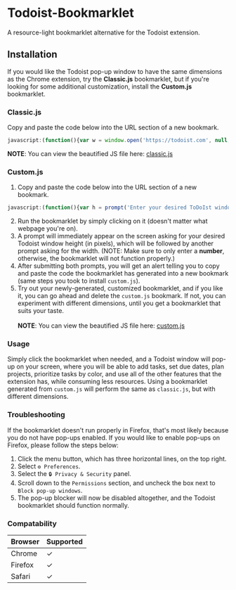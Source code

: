 # Todoist-Bookmarklet
A resource-light bookmarklet alternative for the Todoist extension.

## Installation
If you would like the Todoist pop-up window to have the same dimensions as the Chrome extension, try the **Classic.js** bookmarklet, but if you're looking for some additional customization, install the **Custom.js** bookmarklet.

### Classic.js
Copy and paste the code below into the URL section of a new bookmark.
```javascript
javascript:(function(){var w = window.open('https://todoist.com', null, 'width=480, height=550');w.focus();})();
```
**NOTE**: You can view the beautified JS file here: [classic.js](../master/Beautified/classic.js)

### Custom.js
1. Copy and paste the code below into the URL section of a new bookmark.
```javascript
javascript:(function(){var h = prompt('Enter your desired ToDoIst window height (in pixels):');var w = prompt('Enter your desired ToDoIst window width (in pixels):');alert("Copy and paste the following code into the URL section of a new bookmark: " + "javascript:(function(){var w = window.open('https://todoist.com', null, 'width=" + w + ", height=" + h + "');w.focus();})();");})();
```
2. Run the bookmarklet by simply clicking on it (doesn't matter what webpage you're on).
3. A prompt will immediately appear on the screen asking for your desired Todoist window height (in pixels), which will be followed by another prompt asking for the width. (NOTE: Make sure to only enter a **number**, otherwise, the bookmarklet will not function properly.)
4. After submitting both prompts, you will get an alert telling you to copy and paste the code the bookmarklet has generated into a new bookmark (same steps you took to install `custom.js`).
5. Try out your newly-generated, customized bookmarklet, and if you like it, you can go ahead and delete the `custom.js` bookmark. If not, you can experiment with different dimensions, until you get a bookmarklet that suits your taste.
<br><br>
**NOTE**: You can view the beautified JS file here: [custom.js](../master/Beautified/custom.js)

### Usage
Simply click the bookmarklet when needed, and a Todoist window will pop-up on your screen, where you will be able to add tasks, set due dates, plan projects, prioritize tasks by color, and use all of the other features that the extension has, while consuming less resources. Using a bookmarklet generated from `custom.js` will perform the same as `classic.js`, but with different dimensions.

### Troubleshooting
If the bookmarklet  doesn't run properly in Firefox, that's most likely because you do not have pop-ups enabled. If you would like to enable pop-ups on Firefox, please follow the steps below:
1. Click the menu button, which has three horizontal lines, on the top right.
2. Select `⚙️ Preferences`.
3. Select the `🔒 Privacy & Security` panel.
4. Scroll down to the `Permissions` section, and uncheck the box next to `Block pop-up windows`.
5. The pop-up blocker will now be disabled altogether, and the Todoist bookmarklet should function normally.

### Compatability
Browser | Supported
--------|------------
Chrome |     ✓
Firefox|     ✓
Safari |     ✓
